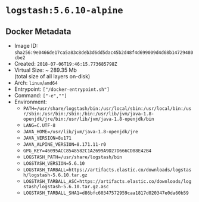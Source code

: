 # `logstash:5.6.10-alpine`

## Docker Metadata

- Image ID: `sha256:9e0466de17ca5a83c8deb3d6dd5dac45b2d48f4d699009d4d68b14729480cbe2`
- Created: `2018-07-06T19:46:15.773685798Z`
- Virtual Size: ~ 289.35 Mb  
  (total size of all layers on-disk)
- Arch: `linux`/`amd64`
- Entrypoint: `["/docker-entrypoint.sh"]`
- Command: `["-e",""]`
- Environment:
  - `PATH=/usr/share/logstash/bin:/usr/local/sbin:/usr/local/bin:/usr/sbin:/usr/bin:/sbin:/bin:/usr/lib/jvm/java-1.8-openjdk/jre/bin:/usr/lib/jvm/java-1.8-openjdk/bin`
  - `LANG=C.UTF-8`
  - `JAVA_HOME=/usr/lib/jvm/java-1.8-openjdk/jre`
  - `JAVA_VERSION=8u171`
  - `JAVA_ALPINE_VERSION=8.171.11-r0`
  - `GPG_KEY=46095ACC8548582C1A2699A9D27D666CD88E42B4`
  - `LOGSTASH_PATH=/usr/share/logstash/bin`
  - `LOGSTASH_VERSION=5.6.10`
  - `LOGSTASH_TARBALL=https://artifacts.elastic.co/downloads/logstash/logstash-5.6.10.tar.gz`
  - `LOGSTASH_TARBALL_ASC=https://artifacts.elastic.co/downloads/logstash/logstash-5.6.10.tar.gz.asc`
  - `LOGSTASH_TARBALL_SHA1=d86bfc60347572959caa1817d020347e0da60b59`
